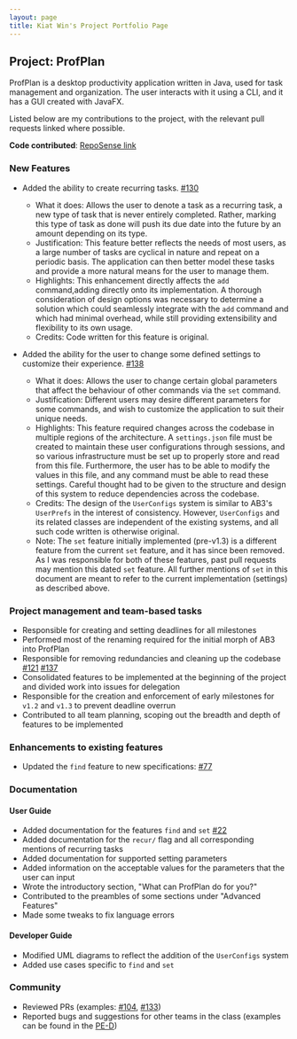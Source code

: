 ```yaml
---
layout: page
title: Kiat Win's Project Portfolio Page
---
```


## Project: ProfPlan

ProfPlan is a desktop productivity application written in Java, used for task management and organization. The user
interacts with it using a CLI, and it has a GUI created with JavaFX.

Listed below are my contributions to the project, with the relevant pull requests linked where possible.

**Code contributed**: [RepoSense link](https://nus-cs2103-ay2324s1.github.io/tp-dashboard/?search=kiatkat&breakdown=true)

### New Features
* Added the ability to create recurring tasks. [#130](https://github.com/AY2324S1-CS2103T-W15-1/tp/pull/130)
  * What it does: Allows the user to denote a task as a recurring task, a new type of task that is never entirely
    completed. Rather, marking this type of task as done will push its due date into the future by an amount
    depending on its type.
  * Justification: This feature better reflects the needs of most users, as a large number of tasks are cyclical in
    nature and repeat on a periodic basis. The application can then better model these tasks and provide a more
    natural means for the user to manage them.
  * Highlights: This enhancement directly affects the `add` command,adding directly onto its implementation. A
    thorough consideration of design options was necessary to determine a solution which could seamlessly integrate
    with the `add` command and which had minimal overhead, while still providing extensibility and flexibility to
    its own usage.
  * Credits: Code written for this feature is original.

* Added the ability for the user to change some defined settings to customize their experience. [#138](https://github.com/AY2324S1-CS2103T-W15-1/tp/pull/138)
  * What it does: Allows the user to change certain global parameters that affect the behaviour of other commands
    via the `set` command.
  * Justification: Different users may desire different parameters for some commands, and wish to customize the
    application to suit their unique needs.
  * Highlights: This feature required changes across the codebase in multiple regions of the architecture. A
    `settings.json` file must be created to maintain these user configurations through sessions, and so various
    infrastructure must be set up to properly store and read from this file. Furthermore, the user has to be able to
    modify the values in this file, and any command must be able to read these settings. Careful thought had to be
    given to the structure and design of this system to reduce dependencies across the codebase.
  * Credits: The design of the `UserConfigs` system is similar to AB3's `UserPrefs` in the interest of consistency.
    However, `UserConfigs` and its related classes are independent of the existing systems, and all such code
    written is otherwise original.
  * Note: The `set` feature initially implemented (pre-v1.3) is a different feature from the current `set` feature,
    and it has since been removed. As I was responsible for both of these features, past pull requests may mention
    this dated `set` feature. All further mentions of `set` in this document are meant to refer to the current
    implementation (settings) as described above.

### Project management and team-based tasks
* Responsible for creating and setting deadlines for all milestones
* Performed most of the renaming required for the initial morph of AB3 into ProfPlan
* Responsible for removing redundancies and cleaning up the codebase [#121](https://github.com/AY2324S1-CS2103T-W15-1/tp/pull/121)
  [#137](https://github.com/AY2324S1-CS2103T-W15-1/tp/pull/137)
* Consolidated features to be implemented at the beginning of the project and divided work into issues for delegation
* Responsible for the creation and enforcement of early milestones for `v1.2` and `v1.3` to prevent deadline overrun
* Contributed to all team planning, scoping out the breadth and depth of features to be implemented

### Enhancements to existing features
* Updated the `find` feature to new specifications: [#77](https://github.com/AY2324S1-CS2103T-W15-1/tp/pull/77)

### Documentation

#### User Guide

* Added documentation for the features `find` and `set` [#22](https://github.com/AY2324S1-CS2103T-W15-1/tp/issues/22)
* Added documentation for the `recur/` flag and all corresponding mentions of recurring tasks
* Added documentation for supported setting parameters
* Added information on the acceptable values for the parameters that the user can input
* Wrote the introductory section, "What can ProfPlan do for you?"
* Contributed to the preambles of some sections under "Advanced Features"
* Made some tweaks to fix language errors

#### Developer Guide

* Modified UML diagrams to reflect the addition of the `UserConfigs` system
* Added use cases specific to `find` and `set`

### Community

* Reviewed PRs (examples: [#104](https://github.com/AY2324S1-CS2103T-W15-1/tp/pull/104), [#133](https://github.com/AY2324S1-CS2103T-W15-1/tp/pull/133))
* Reported bugs and suggestions for other teams in the class (examples can be found in the [PE-D](https://github.com/kiatkat/ped/issues))
